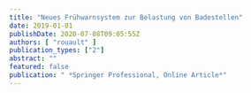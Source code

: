 ```yaml
---
title: "Neues Frühwarnsystem zur Belastung von Badestellen"
date: 2019-01-01
publishDate: 2020-07-08T09:05:55Z
authors: [ "rouault" ]
publication_types: ["2"]
abstract: ""
featured: false
publication: " *Springer Professional, Online Article*"
---
```


